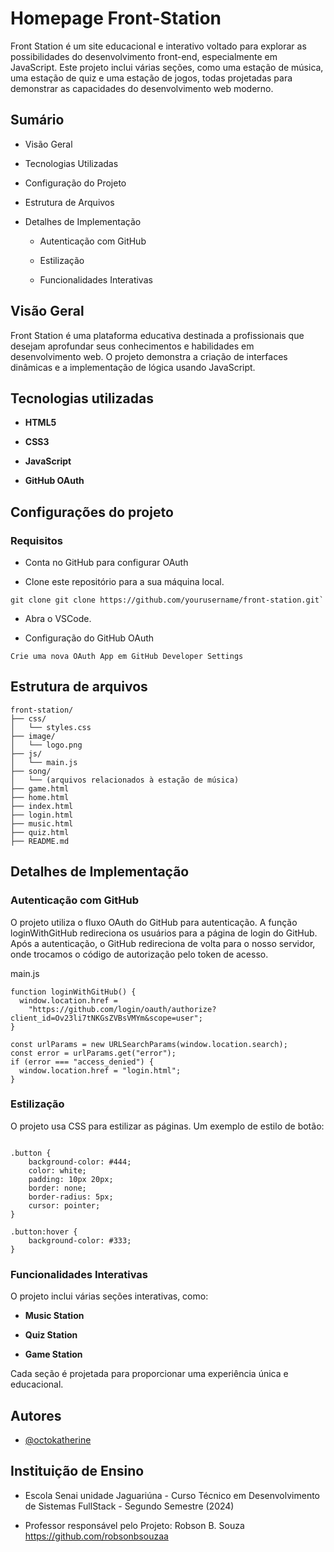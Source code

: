 
# Homepage Front-Station

Front Station é um site educacional e interativo voltado para explorar as possibilidades do desenvolvimento front-end, especialmente em JavaScript. Este projeto inclui várias seções, como uma estação de música, uma estação de quiz e uma estação de jogos, todas projetadas para demonstrar as capacidades do desenvolvimento web moderno.


## Sumário

- Visão Geral

- Tecnologias Utilizadas

- Configuração do Projeto

- Estrutura de Arquivos

- Detalhes de Implementação

    - Autenticação com GitHub 

    - Estilização

    - Funcionalidades Interativas



## Visão Geral

Front Station é uma plataforma educativa destinada a profissionais que desejam aprofundar seus conhecimentos e habilidades em desenvolvimento web. O projeto demonstra a criação de interfaces dinâmicas e a implementação de lógica usando JavaScript.
## Tecnologias utilizadas

- **HTML5**

- **CSS3** 

- **JavaScript**

- **GitHub OAuth**
## Configurações do projeto

### Requisitos

- Conta no GitHub para configurar OAuth

- Clone este repositório para a sua máquina local.

```
git clone git clone https://github.com/yourusername/front-station.git`
```

- Abra o VSCode.

- Configuração do GitHub OAuth

```
Crie uma nova OAuth App em GitHub Developer Settings
```





## Estrutura de arquivos

```
front-station/
├── css/
│   └── styles.css
├── image/
│   └── logo.png
├── js/
│   └── main.js
├── song/
│   └── (arquivos relacionados à estação de música)
├── game.html
├── home.html
├── index.html
├── login.html
├── music.html
├── quiz.html
├── README.md

```

## Detalhes de Implementação

### Autenticação com GitHub

O projeto utiliza o fluxo OAuth do GitHub para autenticação. A função loginWithGitHub redireciona os usuários para a página de login do GitHub. Após a autenticação, o GitHub redireciona de volta para o nosso servidor, onde trocamos o código de autorização pelo token de acesso.

main.js

```
function loginWithGitHub() {
  window.location.href =
    "https://github.com/login/oauth/authorize?client_id=Ov23li7tNKGsZVBsVMYm&scope=user";
}

const urlParams = new URLSearchParams(window.location.search);
const error = urlParams.get("error");
if (error === "access_denied") {
  window.location.href = "login.html";
}

```

### Estilização

O projeto usa CSS para estilizar as páginas. Um exemplo de estilo de botão:

```

.button {
    background-color: #444;
    color: white;
    padding: 10px 20px;
    border: none;
    border-radius: 5px;
    cursor: pointer;
}

.button:hover {
    background-color: #333;
}

```



### Funcionalidades Interativas

 O projeto inclui várias seções interativas, como:

- **Music Station**

- **Quiz Station**

- **Game Station**

Cada seção é projetada para proporcionar uma experiência única e educacional.


## Autores

- [@octokatherine](https://www.github.com/octokatherine)


## Instituição de Ensino

- Escola Senai unidade Jaguariúna - Curso Técnico em Desenvolvimento de Sistemas FullStack - Segundo Semestre (2024)

- Professor responsável pelo Projeto: Robson B. Souza https://github.com/robsonbsouzaa